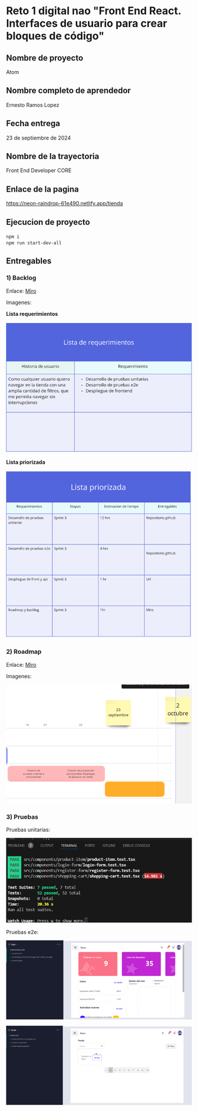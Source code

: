 # Reto 1 digital nao "Front End React. Interfaces de usuario para crear bloques de código"
## Nombre de proyecto  
Atom

## Nombre completo de aprendedor
Ernesto Ramos Lopez

## Fecha entrega
23 de septiembre de 2024

## Nombre de la trayectoria 
Front End Developer CORE

## Enlace de la pagina
https://neon-raindrop-61e490.netlify.app/tienda

## Ejecucion de proyecto
`npm i`  
`npm run start-dev-all`  

## Entregables
### 1) **Backlog**

Enlace: [Miro](https://miro.com/app/board/uXjVKixWjLc=/?share_link_id=379606508623)

Imagenes: 

**Lista requerimientos**

![Lista requerimientos 1](/entregables/sprint3/backlog/ListaRequerimientos.png "Lista requerimientos 1")


**Lista priorizada**

![Lista priorizada](/entregables/sprint3/backlog/ListaPriorizada.png "Lista priorizada")

### 2) **Roadmap**

Enlace: [Miro](https://miro.com/app/board/uXjVKhrL8No=/?share_link_id=137188585675)

Imagenes: 

![Roadmap](/entregables/sprint3/roadmap/Roadmap.png "Roadmap")


### 3) **Pruebas**

Pruebas unitarias:

![Pruebas unitarias](/entregables/sprint3/pruebas/pruebasunitarias.png "Pruebas unitarias")

Pruebas e2e:

![Pruebas e2e 1](/entregables/sprint3/pruebas/pruebase2e1.png "Pruebas e2e 1")

![Pruebas e2e 2](/entregables/sprint3/pruebas/pruebase2e2.png "Pruebas e2e 2")